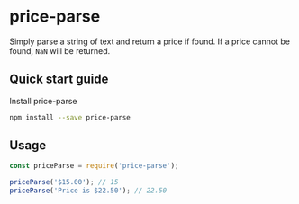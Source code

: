 # price-parse

Simply parse a string of text and return a price if found. If a price cannot be found, `NaN` will be
returned.

## Quick start guide

Install price-parse

```sh
npm install --save price-parse
```

## Usage

```js
const priceParse = require('price-parse');

priceParse('$15.00'); // 15
priceParse('Price is $22.50'); // 22.50
```
